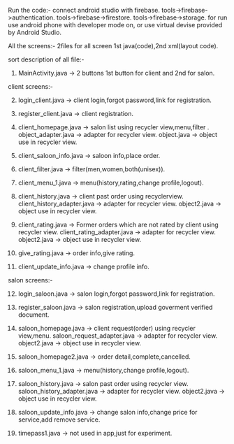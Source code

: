 
Run the code:-
    connect android studio with firebase.
       tools->firebase->authentication.
       tools->firebase->firestore.
       tools->firebase->storage.
    for run use android phone with developer mode on, or use virtual devise provided by Android Studio.

All the screens:-
 2files for all screen 1st java(code),2nd xml(layout code).

sort description of all file:-

1) MainActivity.java  -> 2 buttons 1st button for client and 2nd for salon.

client screens:-

2) login_client.java  -> client login,forgot password,link for registration.

3) register_client.java -> client registration.

4) client_homepage.java -> salon list using recycler view,menu,filter .
           object_adapter.java -> adapter for recycler view.
           object.java -> object use in recycler view.      
 
5) client_saloon_info.java -> saloon info,place order.

6) client_filter.java  -> filter(men,women,both(unisex)).

7) client_menu_1.java  -> menu(history,rating,change profile,logout).

8) client_history.java -> client past order using recyclerview.
           client_history_adapter.java -> adapter for recycler view.
           object2.java -> object use in recycler view. 
               

9) client_rating.java  -> Former orders which are not rated by client using recycler view.
           client_rating_adapter.java -> adapter for recycler view.
           object2.java -> object use in recycler view. 

10) give_rating.java -> order info,give rating.

11) client_update_info.java -> change profile info.

salon screens:-

12) login_saloon.java -> salon login,forgot password,link for registration.

13) register_saloon.java -> salon registration,upload goverment verified document.

14) saloon_homepage.java -> client request(order) using recycler view,menu.
           saloon_request_adapter.java -> adapter for recycler view.
           object2.java -> object use in recycler view. 

15) saloon_homepage2.java -> order detail,complete,cancelled.

16) saloon_menu_1.java -> menu(history,change profile,logout).

17) saloon_history.java -> salon past order using recycler view.
           saloon_history_adapter.java -> adapter for recycler view.
           object2.java -> object use in recycler view. 

18) saloon_update_info.java -> change salon info,change price for service,add remove service.

19) timepass1.java -> not used in app,just for experiment.



